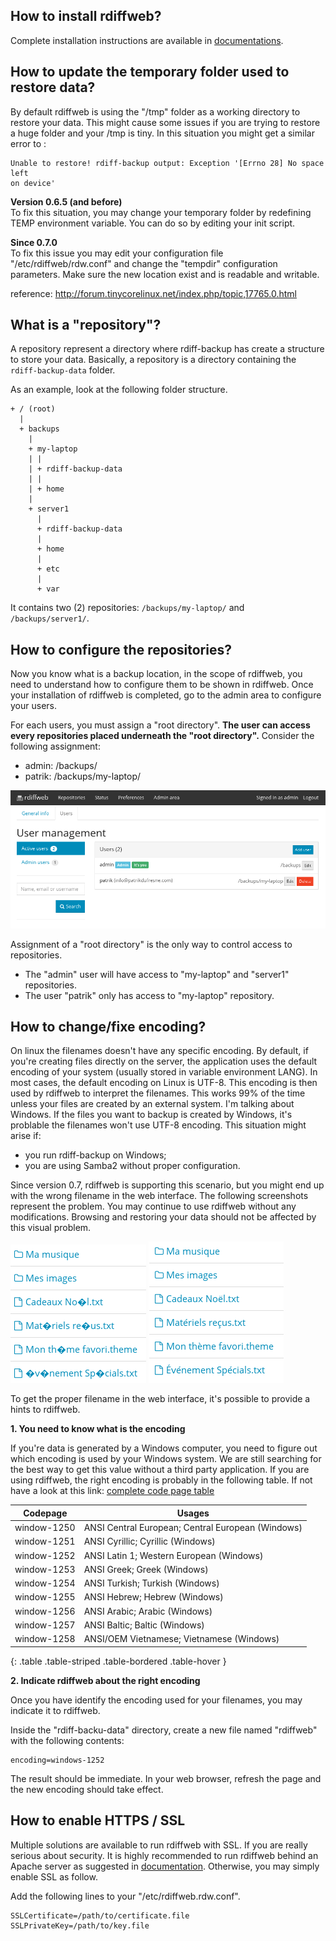 ## How to install rdiffweb?

Complete installation instructions are available in [documentations](https://github.com/ikus060/rdiffweb/blob/master/doc/index.md).

## How to update the temporary folder used to restore data?

By default rdiffweb is using the "/tmp" folder as a working directory to
restore your data. This might cause some issues if you are trying to restore a
huge folder and your /tmp is tiny. In this situation you might get a similar
error to :

    Unable to restore! rdiff-backup output: Exception '[Errno 28] No space left
    on device'
    
**Version 0.6.5 (and before)**  
To fix this situation, you may change your temporary folder by redefining TEMP
environment variable. You can do so by editing your init script.

**Since 0.7.0**  
To fix this issue you may edit your configuration file "/etc/rdiffweb/rdw.conf"
and change the "tempdir" configuration parameters. Make sure the new location
exist and is readable and writable.

reference: http://forum.tinycorelinux.net/index.php/topic,17765.0.html

## What is a "repository"?

A repository represent a directory where rdiff-backup has create a
structure to store your data. Basically, a repository is a directory
containing the `rdiff-backup-data` folder.

As an example, look at the following folder structure.

    + / (root)
      |
      + backups
        |
        + my-laptop
        | |
        | + rdiff-backup-data
        | |
        | + home
        |
        + server1
          |
          + rdiff-backup-data
          |
          + home
          |
          + etc
          |
          + var

It contains two (2) repositories: `/backups/my-laptop/` and `/backups/server1/`.

## How to configure the repositories?

Now you know what is a backup location, in the scope of rdiffweb, you need to
understand how to configure them to be shown in rdiffweb. Once your
installation of rdiffweb is completed, go to the admin area to configure
your users.

For each users, you must assign a "root directory". **The user can access every
repositories placed underneath the "root directory".** Consider the
following assignment:

 * admin: /backups/
 * patrik: /backups/my-laptop/

![Admin area - users list](rdiffweb-users.png)
 
Assignment of a "root directory" is the only way to control access to
repositories.
 
 * The "admin" user will have access to "my-laptop" and "server1" repositories.
 * The user "patrik" only has access to "my-laptop" repository.

## How to change/fixe encoding?

On linux the filenames doesn't have any specific encoding. By default, if you're
creating files directly on the server, the application uses the default
encoding of your system (usually stored in variable environment LANG). In most
cases, the default encoding on Linux is UTF-8. This encoding is then used by
rdiffweb to interpret the filenames. This works 99% of the time unless your
files are created by an external system. I'm talking about Windows. If the
files you want to backup is created by Windows, it's problable the
filenames won't use UTF-8 encoding. This situation might arise if: 

 * you run rdiff-backup on Windows;
 * you are using Samba2 without proper configuration.
 
Since version 0.7, rdiffweb is supporting this scenario, but you might
end up with the wrong filename in the web interface. The following screenshots
represent the problem. You may continue to use
rdiffweb without any modifications. Browsing and restoring your data should not
be affected by this visual problem. 

![Screen capture without proper configuration.](faq-wrong-encoding.png)
![Screen capture with proper encoding configuration.](faq-good-encoding.png)

To get the proper filename in the web interface, it's possible to provide a
hints to rdiffweb.

**1. You need to know what is the encoding**

If you're data is generated by a Windows computer, you need to figure out which
encoding is used by your Windows system. We are still searching for the best
way to get this value without a third party application. If you are using
rdiffweb, the right encoding is probably in the following table. If not have a
look at this link: [complete code page table](http://msdn.microsoft.com/en-ca/library/windows/desktop/dd317756(v=vs.85).aspx)

| Codepage     | Usages |
|--------------|--------|
| window-1250  | ANSI Central European; Central European (Windows) |
| window-1251  | ANSI Cyrillic; Cyrillic (Windows) |
| window-1252  | ANSI Latin 1; Western European (Windows) |
| window-1253  | ANSI Greek; Greek (Windows) |
| window-1254  | ANSI Turkish; Turkish (Windows) |
| window-1255  | ANSI Hebrew; Hebrew (Windows) |
| window-1256  | ANSI Arabic; Arabic (Windows) |
| window-1257  | ANSI Baltic; Baltic (Windows) |
| window-1258  | ANSI/OEM Vietnamese; Vietnamese (Windows) |
{: .table .table-striped .table-bordered .table-hover }
  
**2. Indicate rdiffweb about the right encoding**

Once you have identify the encoding used for your filenames, you may indicate
it to rdiffweb.

Inside the "rdiff-backu-data" directory, create a new file named "rdiffweb" 
with the following contents:

    encoding=windows-1252
    
The result should be immediate. In your web browser, refresh the page and the
new encoding should take effect.

## How to enable HTTPS / SSL

Multiple solutions are available to run rdiffweb with SSL. If you are really
serious about security. It is highly recommended to run rdiffweb behind an
Apache server as suggested in [documentation](https://github.com/ikus060/rdiffweb/blob/master/doc/index.md). Otherwise,
you may simply enable SSL as follow.

Add the following lines to your "/etc/rdiffweb.rdw.conf".

    SSLCertificate=/path/to/certificate.file
    SSLPrivateKey=/path/to/key.file
